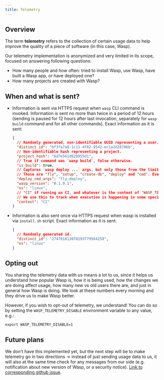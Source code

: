 ```yaml
---
title: Telemetry
---
```


## Overview

The term **telemetry** refers to the collection of certain usage data to help improve the quality of a piece of software (in this case, Wasp).

Our telemetry implementation is anonymized and very limited in its scope, focused on answering following questions:
 - How many people and how often: tried to install Wasp, use Wasp, have built a Wasp app, or have deployed one?
 - How many projects are created with Wasp?


## When and what is sent?

 - Information is sent via HTTPS request when `wasp` CLI command is invoked.
   Information is sent no more than twice in a period of 12 hours (sending is paused for 12 hours after last invocation, separately for `wasp build` command and for all other commands). Exact information as it is sent:
   ```json
   {
     // Randomly generated, non-identifiable UUID representing a user.
     "distinct_id": "bf3fa7a8-1c11-4f82-9542-ec1a2d28786b",
     // Non-identifiable hash representing a project.
     "project_hash": "6d7e561d62b955d1",
     // True if command was `wasp build`, false otherwise.
     "is_build": true,
     // Captures `wasp deploy ...` args, but only those from the limited, pre-defined list of keywords.
     // Those are "fly", "setup", "create-db", "deploy" and "cmd". Everything else is ommited.
     "deploy_cmd_args": "fly;deploy",
     "wasp_version": "0.1.9.1",
     "os": "linux",
     // "CI" if running on CI, and whatever is the content of "WASP_TELEMETRY_CONTEXT" env var.
     // We use this to track when execution is happening in some special context, like on Gitpod, Replit or similar.
     "context": "CI"
   }
   ```
   
 - Information is also sent once via HTTPS request when wasp is installed via `install.sh` script. Exact information as it is sent:
   ```json
   {
     // Randomly generated id.
     "distinct_id": "274701613078193779564259",
     "os": "linux"
   }
   ```

## Opting out

You sharing the telemetry data with us means a lot to us, since it helps us understand how popular Wasp is, how it is being used, how the changes we are doing affect usage, how many new vs old users there are, and just in general how Wasp is doing. We look at these numbers every morning and they drive us to make Wasp better.

However, if you wish to opt-out of telemetry, we understand!
You can do so by setting the `WASP_TELEMETRY_DISABLE` environment variable to any value, e.g.:

```
export WASP_TELEMETRY_DISABLE=1
```

## Future plans

We don't have this implemented yet, but the next step will be to make telemetry go in two directions -> instead of just sending usage data to us, it will also at the same time check for any messages from our side (e.g. notification about new version of Wasp, or a security notice). [Link to corresponding github issue](https://github.com/wasp-lang/wasp/issues/163).
